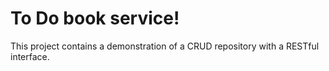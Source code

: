 # To Do book service!
This project contains a demonstration of a CRUD repository with a RESTful interface.